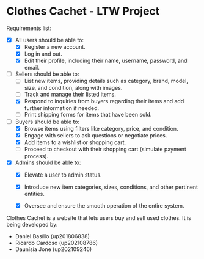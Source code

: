 # Clothes Cachet - LTW Project

Requirements list:

- [x] All users should be able to:
    - [x] Register a new account.
    - [x] Log in and out.
    - [x] Edit their profile, including their name, username, password, and email.

- [ ] Sellers should be able to:
    - [ ] List new items, providing details such as category, brand, model, size, and condition, along with images.
    - [ ] Track and manage their listed items.
    - [x] Respond to inquiries from buyers regarding their items and add further information if needed.
    - [ ] Print shipping forms for items that have been sold.

- [ ] Buyers should be able to:
    - [x] Browse items using filters like category, price, and condition.
    - [x] Engage with sellers to ask questions or negotiate prices.
    - [x] Add items to a wishlist or shopping cart.
    - [ ] Proceed to checkout with their shopping cart (simulate payment process).

- [x] Admins should be able to:
    - [x] Elevate a user to admin status.
    - [x] Introduce new item categories, sizes, conditions, and other pertinent entities.
    - [x] Oversee and ensure the smooth operation of the entire system.


Clothes Cachet is a website that lets users buy and sell used clothes. It is being developed by:

- Daniel Basílio (up201806838)
- Ricardo Cardoso (up202108786)
- Daunísia Jone (up202109246)